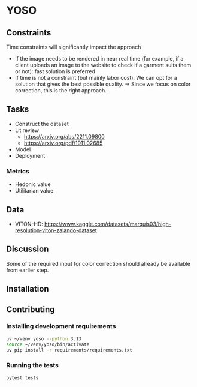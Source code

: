 # YOSO

## Constraints

Time constraints will significantly impact the approach

- If the image needs to be rendered in near real time (for example, if a client uploads an image to the website to check if a garment suits them or not): fast solution is preferred
- If time is not a constraint (but mainly labor cost): We can opt for a solution that gives the best possible quality. => Since we focus on color correction, this is the right approach.

## Tasks

- Construct the dataset
- Lit review
  - https://arxiv.org/abs/2211.09800
  - https://arxiv.org/pdf/1911.02685
- Model
- Deployment

### Metrics

- Hedonic value
- Utilitarian value

## Data

- VITON-HD: <https://www.kaggle.com/datasets/marquis03/high-resolution-viton-zalando-dataset>

## Discussion

Some of the required input for color correction should already be available from earlier step.

## Installation

## Contributing

### Installing development requirements

```bash
uv ~/venv yoso --python 3.13
source ~/venv/yoso/bin/activate
uv pip install -r requirements/requirements.txt
```

### Running the tests

```bash
pytest tests
```
